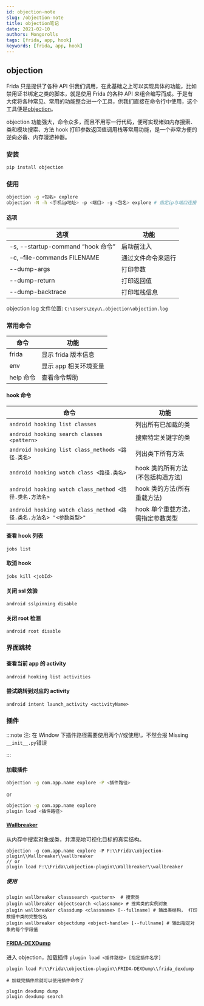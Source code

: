 ```yaml
---
id: objection-note
slug: /objection-note
title: objection笔记
date: 2021-02-10
authors: Mongorolls
tags: [frida, app, hook]
keywords: [frida, app, hook]
---
```


## objection

Frida 只是提供了各种 API 供我们调用，在此基础之上可以实现具体的功能，比如禁用证书绑定之类的脚本，就是使用 Frida 的各种 API 来组合编写而成。于是有大佬将各种常见、常用的功能整合进一个工具，供我们直接在命令行中使用，这个工具便是[objection](https://github.com/sensepost/objection)。

objection 功能强大，命令众多，而且不用写一行代码，便可实现诸如内存搜索、类和模块搜索、方法 hook 打印参数返回值调用栈等常用功能，是一个非常方便的逆向必备、内存漫游神器。

### 安装

```bash
pip install objection
```

### 使用

```bash
objection -g <包名> explore
objection -N -h <手机ip地址> -p <端口> -g <包名> explore # 指定ip与端口连接
```

#### 选项

| 选项                              | 功能               |
| --------------------------------- | ------------------ |
| -s, --startup-command “hook 命令” | 启动前注入         |
| -c, –file-commands FILENAME       | 通过文件命令来运行 |
| --dump-args                       | 打印参数           |
| --dump-return                     | 打印返回值         |
| --dump-backtrace                  | 打印堆栈信息       |

objection log 文件位置: `C:\Users\zeyu\.objection\objection.log`

### 常用命令

| 命令      | 功能                  |
| --------- | --------------------- |
| frida     | 显示 frida 版本信息   |
| env       | 显示 app 相关环境变量 |
| help 命令 | 查看命令帮助          |

#### hook 命令

| 命令 | 功能 |
| --- | --- |
| `android hooking list classes` | 列出所有已加载的类 |
| `android hooking search classes <pattern>` | 搜索特定关键字的类 |
| `android hooking list class_methods <路径.类名>` | 列出类下所有方法 |
| `android hooking watch class <路径.类名>` | hook 类的所有方法(不包括构造方法) |
| `android hooking watch class_method <路径.类名.方法名>` | hook 类的方法(所有重载方法) |
| `android hooking watch class_method <路径.类名.方法名> "<参数类型>"` | hook 单个重载方法，需指定参数类型 |

#### 查看 hook 列表

```
jobs list
```

#### 取消 hook

```
jobs kill <jobId>
```

#### 关闭 ssl 效验

```
android sslpinning disable
```

#### 关闭 root 检测

```
android root disable
```

### 界面跳转

#### 查看当前 app 的 activity

```
android hooking list activities
```

#### 尝试跳转到对应的 activity

```
android intent launch_activity <activityName>
```

### 插件

:::note 注: 在 Window 下插件路径需要使用两个//或使用\，不然会报 Missing `__init__.py`错误

:::

#### 加载插件

```bash
objection -g com.app.name explore -P <插件路径>
```

or

```bash
objection -g com.app.name explore
plugin load <插件路径>
```

#### [Wallbreaker](https://github.com/hluwa/Wallbreaker)

从内存中搜索对象或类，并漂亮地可视化目标的真实结构。

```
objection -g com.app.name explore -P F:\\Frida\\objection-plugin\\Wallbreaker\\wallbreaker
// or
plugin load F:\\Frida\\objection-plugin\\Wallbreaker\\wallbreaker
```

##### 使用

```
plugin wallbreaker classsearch <pattern>  # 搜索类
plugin wallbreaker objectsearch <classname> # 搜索类的实例对象
plugin wallbreaker classdump <classname> [--fullname] # 输出类结构， 打印数据中类的完整包名
plugin wallbreaker objectdump <object-handle> [--fullname] # 输出指定对象的每个字段值

```

#### [FRIDA-DEXDump](https://github.com/hluwa/FRIDA-DEXDump)

进入 objection，加载插件 `plugin load <插件路径> [指定插件名字]`

```
plugin load F:\\Frida\\objection-plugin\\FRIDA-DEXDump\\frida_dexdump

# 加载完插件后就可以使用插件命令了

plugin dexdump dump
plugin dexdump search
```
